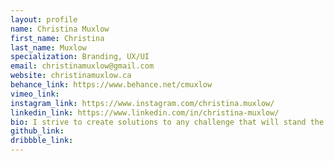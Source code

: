 ```yaml
---
layout: profile 
name: Christina Muxlow
first_name: Christina
last_name: Muxlow
specialization: Branding, UX/UI
email: christinamuxlow@gmail.com
website: christinamuxlow.ca
behance_link: https://www.behance.net/cmuxlow
vimeo_link: 
instagram_link: https://www.instagram.com/christina.muxlow/
linkedin_link: https://www.linkedin.com/in/christina-muxlow/
bio: I strive to create solutions to any challenge that will stand the test of time with clean and simple design.
github_link: 
dribbble_link: 
---
```

